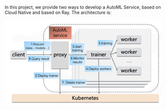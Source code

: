 In this project, we provide two ways to develop a AutoML Service, based on Cloud Native and based on Ray. The architecture is:

![alt text](architecture.png "Title")
